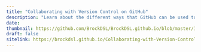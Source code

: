 ```yaml
---
title: "Collaborating with Version Control on GitHub"
description: "Learn about the different ways that GitHub can be used to collaborate on projects including organizations, collaborators, issues, forking, and pull requests"
date:
thumbnail: https://github.com/BrockDSL/BrockDSL.github.io/blob/master/Images/Github_Part2.png?raw=true
draft: false
sitelink: https://brockdsl.github.io/Collaborating-with-Version-Control-on-GitHub/
---
```

